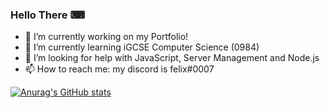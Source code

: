 ### Hello There ⌨
- 🔭 I’m currently working on my Portfolio!
- 🌱 I’m currently learning iGCSE Computer Science (0984)
- 🤔 I’m looking for help with JavaScript, Server Management and Node.js
- 📫 How to reach me: my discord is felix#0007

<!--
**felixlosada/felixlosada** is a ✨ _special_ ✨ repository because its `README.md` (this file) appears on your GitHub profile.

Here are some ideas to get you started:

- 👯 I’m looking to collaborate on ...
- 💬 Ask me about ...
- ⚡ Fun fact: ...
-->
[![Anurag's GitHub stats](https://github-readme-stats.vercel.app/api?username=felixlosada)](https://github.com/anuraghazra/github-readme-stats)

